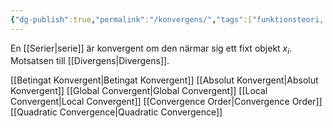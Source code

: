 ```yaml
---
{"dg-publish":true,"permalink":"/konvergens/","tags":["funktionsteori, numeriskanalys"]}
---
```


En [[Serier\|serie]] är konvergent om den närmar sig ett fixt objekt $x_{i}$. Motsatsen till [[Divergens\|Divergens]].



[[Betingat Konvergent\|Betingat Konvergent]]
[[Absolut Konvergent\|Absolut Konvergent]]
[[Global Convergent\|Global Convergent]]
[[Local Convergent\|Local Convergent]]
[[Convergence Order\|Convergence Order]]
[[Quadratic Convergence\|Quadratic Convergence]]
